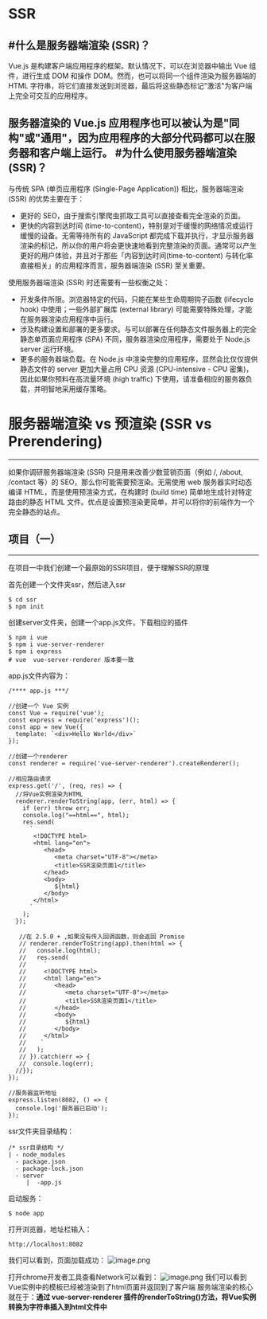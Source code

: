 # SSR
#什么是服务器端渲染 (SSR)？
----
Vue.js 是构建客户端应用程序的框架。默认情况下，可以在浏览器中输出 Vue 组件，进行生成 DOM 和操作 DOM。然而，也可以将同一个组件渲染为服务器端的 HTML 字符串，将它们直接发送到浏览器，最后将这些静态标记"激活"为客户端上完全可交互的应用程序。

服务器渲染的 Vue.js 应用程序也可以被认为是"同构"或"通用"，因为应用程序的大部分代码都可以在**服务器**和**客户端**上运行。
#为什么使用服务器端渲染 (SSR)？
----

与传统 SPA (单页应用程序 (Single-Page Application)) 相比，服务器端渲染 (SSR) 的优势主要在于：
* 更好的 SEO，由于搜索引擎爬虫抓取工具可以直接查看完全渲染的页面。
* 更快的内容到达时间 (time-to-content)，特别是对于缓慢的网络情况或运行缓慢的设备。无需等待所有的 JavaScript 都完成下载并执行，才显示服务器渲染的标记，所以你的用户将会更快速地看到完整渲染的页面。通常可以产生更好的用户体验，并且对于那些「内容到达时间(time-to-content) 与转化率直接相关」的应用程序而言，服务器端渲染 (SSR) 至关重要。

使用服务器端渲染 (SSR) 时还需要有一些权衡之处：
* 开发条件所限。浏览器特定的代码，只能在某些生命周期钩子函数 (lifecycle hook) 中使用；一些外部扩展库 (external library) 可能需要特殊处理，才能在服务器渲染应用程序中运行。
* 涉及构建设置和部署的更多要求。与可以部署在任何静态文件服务器上的完全静态单页面应用程序 (SPA) 不同，服务器渲染应用程序，需要处于 Node.js server 运行环境。
* 更多的服务器端负载。在 Node.js 中渲染完整的应用程序，显然会比仅仅提供静态文件的 server 更加大量占用 CPU 资源 (CPU-intensive - CPU 密集)，因此如果你预料在高流量环境 (high traffic) 下使用，请准备相应的服务器负载，并明智地采用缓存策略。
# 服务器端渲染 vs 预渲染 (SSR vs Prerendering)
----
如果你调研服务器端渲染 (SSR) 只是用来改善少数营销页面（例如 /, /about, /contact 等）的 SEO，那么你可能需要预渲染。无需使用 web 服务器实时动态编译 HTML，而是使用预渲染方式，在构建时 (build time) 简单地生成针对特定路由的静态 HTML 文件。优点是设置预渲染更简单，并可以将你的前端作为一个完全静态的站点。

## 项目（一）
----
在项目一中我们创建一个最原始的SSR项目，便于理解SSR的原理

首先创建一个文件夹ssr，然后进入ssr
```
$ cd ssr
$ npm init
```
创建server文件夹，创建一个app.js文件，下载相应的插件
```
$ npm i vue
$ npm i vue-server-renderer
$ npm i express
# vue  vue-server-renderer 版本要一致
```
app.js文件内容为：
```
/**** app.js ***/

//创建一个 Vue 实例
const Vue = require('vue');
const express = require('express')();
const app = new Vue({
  template: `<div>Hello World</div>`
});

//创建一个renderer
const renderer = require('vue-server-renderer').createRenderer();

//相应路由请求
express.get('/', (req, res) => {
  //将Vue实例渲染为HTML
  renderer.renderToString(app, (err, html) => {
    if (err) throw err;
    console.log("==html==", html);
    res.send(
      `
       <!DOCTYPE html>
       <html lang="en">
          <head>
             <meta charset="UTF-8"></meta>
             <title>SSR渲染页面1</title>
          </head>
          <body>
             ${html}
          </body>
       </html>
      `
    );
  });

   //在 2.5.0 + ,如果没有传入回调函数，则会返回 Promise
   // renderer.renderToString(app).then(html => {
   //   console.log(html);
   //   res.send(
   //     `
   //     <!DOCTYPE html>
   //     <html lang="en">
   //        <head>
   //           <meta charset="UTF-8"></meta>
   //           <title>SSR渲染页面1</title>
   //        </head>
   //        <body>
   //           ${html}
   //        </body>
   //     </html>
   //    `
   //   );
   // }).catch(err => {
   //  console.log(err);
  //});
});

//服务器监听地址
express.listen(8082, () => {
  console.log('服务器已启动');
});

```
ssr文件夹目录结构：
```
/* ssr目录结构 */
| - node_modules
  - package.json
  - package-lock.json
  - server
     |  -app.js
```
启动服务：
```
$ node app
```
打开浏览器，地址栏输入：
```
http://localhost:8082
```
我们可以看到，页面加载成功：
![image.png](https://upload-images.jianshu.io/upload_images/13178554-06c2dae179cf350a.png?imageMogr2/auto-orient/strip%7CimageView2/2/w/1240)

打开chrome开发者工具查看Network可以看到：
![image.png](https://upload-images.jianshu.io/upload_images/13178554-aa7e058bf16ae253.png?imageMogr2/auto-orient/strip%7CimageView2/2/w/1240)
我们可以看到Vue实例中的模板已经被渲染到了html页面并返回到了客户端
服务端渲染的核心就在于：**通过 vue-server-renderer 插件的renderToString()方法，将Vue实例转换为字符串插入到html文件中**
